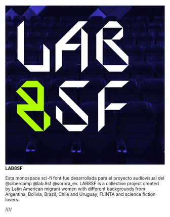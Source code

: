 ![IMG Lab8sci-fi](https://github.com/CaroGiovagnoli/abc-lab-8-sc-fi/blob/main/documentation/lab8scif-08.jpg?raw=true)
**LAB8SF**

Esta monospace sci-fi font fue desarrollada para el proyecto audiovisual del @cibercamp @lab.8sf @sorora_ev. LAB8SF is a collective project created by Latin American migrant women with different backgrounds from Argentina, Bolivia, Brazil, Chile and Uruguay, FLINTA and science fiction lovers.


////
